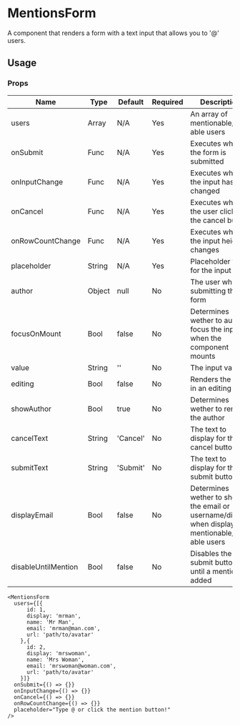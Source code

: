 # MentionsForm
A component that renders a form with a text input that allows you to '@' users.

## Usage

### Props

| Name                | Type          | Default   | Required | Description                                                                            |
| ------------------- |-------------- | --------- | -------- |--------------------------------------------------------------------------------------- |
| users               | Array         | N/A       | Yes      | An array of mentionable/@-able users                                                   |
| onSubmit            | Func          | N/A       | Yes      | Executes when the form is submitted                                                    |
| onInputChange       | Func          | N/A       | Yes      | Executes when the input has changed                                                    |
| onCancel            | Func          | N/A       | Yes      | Executes when the user clicks the cancel button                                        |
| onRowCountChange    | Func          | N/A       | Yes      | Executes when the input height changes                                                 |
| placeholder         | String        | N/A       | Yes      | Placeholder text for the input                                                         |
| author              | Object        | null      | No       | The user who is submitting the form                                                    |
| focusOnMount        | Bool          | false     | No       | Determines wether to auto focus the input when the component mounts                    |
| value               | String        | ''        | No       | The input value                                                                        |
| editing             | Bool          | false     | No       | Renders the form in an editing state                                                   |
| showAuthor          | Bool          | true      | No       | Determines wether to render the author                                                 |
| cancelText          | String        | 'Cancel'  | No       | The text to display for the cancel button                                              |
| submitText          | String        | 'Submit'  | No       | The text to display for the submit button                                              |
| displayEmail        | Bool          | false     | No       | Determines wether to show the email or username/display when displaying mentionable/@-able users |
| disableUntilMention | Bool          | false     | No       | Disables the submit button until a mention is added                                    |

```
<MentionsForm
  users={[{
      id: 1,
      display: 'mrman',
      name: 'Mr Man',
      email: 'mrman@man.com',
      url: 'path/to/avatar'
    },{
      id: 2,
      display: 'mrswoman',
      name: 'Mrs Woman',
      email: 'mrswoman@woman.com',
      url: 'path/to/avatar'
    }]}
  onSubmit={() => {}}
  onInputChange={() => {}}
  onCancel={() => {}}
  onRowCountChange={() => {}}
  placeholder="Type @ or click the mention button!"
/>
```
